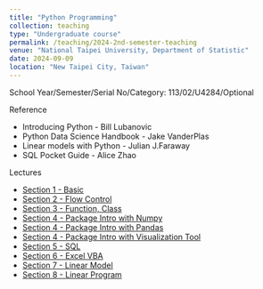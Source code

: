 ```yaml
---
title: "Python Programming"
collection: teaching
type: "Undergraduate course"
permalink: /teaching/2024-2nd-semester-teaching
venue: "National Taipei University, Department of Statistic"
date: 2024-09-09
location: "New Taipei City, Taiwan"
---
```


School Year/Semester/Serial No/Category: 113/02/U4284/Optional


Reference
* Introducing Python - Bill Lubanovic
* Python Data Science Handbook - Jake VanderPlas
* Linear models with Python - Julian J.Faraway
* SQL Pocket Guide - Alice Zhao

Lectures
- [Section 1 - Basic](http://sashawunycu.github.io/files/U4282/slide/Sec1-Basic.pdf)
- [Section 2 - Flow Control](http://sashawunycu.github.io/files/U4282/slide/Sec2-Flow_Control.pdf)
- [Section 3 - Function, Class](http://sashawunycu.github.io/files/U4282/slide/Sec3-Function_class.pdf)
- [Section 4 - Package Intro with Numpy](http://sashawunycu.github.io/files/U4282/slide/Sec4-Numpy.pdf)
- [Section 4 - Package Intro with Pandas](http://sashawunycu.github.io/files/U4282/slide/Sec4-Pandas.pdf)
- [Section 4 - Package Intro with Visualization Tool](http://sashawunycu.github.io/files/U4282/slide/Sec4-Visual.pdf)
- [Section 5 - SQL](http://sashawunycu.github.io/files/U4282/slide/Sec5-SQL.pdf)
- [Section 6 - Excel VBA](http://sashawunycu.github.io/files/U4282/slide/Sec6-VBA.pdf)
- [Section 7 - Linear Model](http://sashawunycu.github.io/files/U4282/slide/Sec7-LM.pdf)
- [Section 8 - Linear Program](http://sashawunycu.github.io/files/U4282/slide/Sec8-LP.pdf)